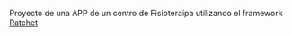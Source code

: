 Proyecto de una APP de un centro de Fisioteraipa utilizando el framework [Ratchet](http://goratchet.com)
